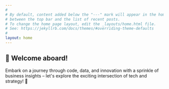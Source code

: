 ```yaml
---
#
# By default, content added below the "---" mark will appear in the home page
# between the top bar and the list of recent posts.
# To change the home page layout, edit the _layouts/home.html file.
# See: https://jekyllrb.com/docs/themes/#overriding-theme-defaults
#
layout: home
---
```

## 🚀 Welcome aboard!
Embark on a journey through code, data, and innovation with a sprinkle of business insights – let's explore the exciting intersection of tech and strategy! 🌟